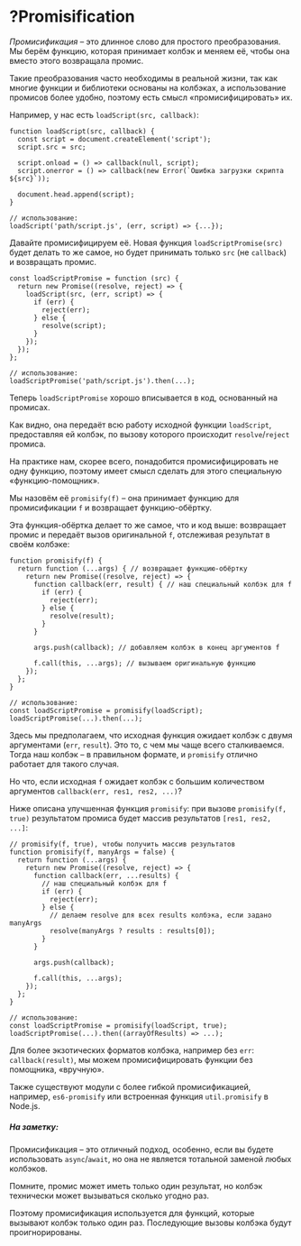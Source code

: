 # ?Promisification

_Промисификация_ – это длинное слово для простого преобразования. Мы берём функцию, которая принимает колбэк и меняем её, чтобы она вместо этого возвращала промис.

Такие преобразования часто необходимы в реальной жизни, так как многие функции и библиотеки основаны на колбэках, а использование промисов более удобно, поэтому есть смысл «промисифицировать» их.

Например, у нас есть `loadScript(src, callback)`:

~~~
function loadScript(src, callback) {
  const script = document.createElement('script');
  script.src = src;

  script.onload = () => callback(null, script);
  script.onerror = () => callback(new Error(`Ошибка загрузки скрипта ${src}`));

  document.head.append(script);
}

// использование:
loadScript('path/script.js', (err, script) => {...});
~~~

Давайте промисифицируем её. Новая функция `loadScriptPromise(src)` будет делать то же самое, но будет принимать только `src` (не `callback`) и возвращать промис.

~~~
const loadScriptPromise = function (src) {
  return new Promise((resolve, reject) => {
    loadScript(src, (err, script) => {
      if (err) {
        reject(err);
      } else {
        resolve(script);
      }
    });
  });
};

// использование:
loadScriptPromise('path/script.js').then(...);
~~~

Теперь `loadScriptPromise` хорошо вписывается в код, основанный на промисах.

Как видно, она передаёт всю работу исходной функции `loadScript`, предоставляя ей колбэк, по вызову которого происходит `resolve`/`reject` промиса.

На практике нам, скорее всего, понадобится промисифицировать не одну функцию, поэтому имеет смысл сделать для этого специальную «функцию-помощник».

Мы назовём её `promisify(f)` – она принимает функцию для промисификации `f` и возвращает функцию-обёртку.

Эта функция-обёртка делает то же самое, что и код выше: возвращает промис и передаёт вызов оригинальной `f`, отслеживая результат в своём колбэке:

~~~
function promisify(f) {
  return function (...args) { // возвращает функцию-обёртку
    return new Promise((resolve, reject) => {
      function callback(err, result) { // наш специальный колбэк для f
        if (err) {
          reject(err);
        } else {
          resolve(result);
        }
      }

      args.push(callback); // добавляем колбэк в конец аргументов f

      f.call(this, ...args); // вызываем оригинальную функцию
    });
  };
}

// использование:
const loadScriptPromise = promisify(loadScript);
loadScriptPromise(...).then(...);
~~~

Здесь мы предполагаем, что исходная функция ожидает колбэк с двумя аргументами (`err`, `result`). Это то, с чем мы чаще всего сталкиваемся. Тогда наш колбэк – в правильном формате, и `promisify` отлично работает для такого случая.

Но что, если исходная `f` ожидает колбэк с большим количеством аргументов `callback(err, res1, res2, ...)`?

Ниже описана улучшенная функция `promisify`: при вызове `promisify(f, true)` результатом промиса будет массив результатов `[res1, res2, ...]`:

~~~
// promisify(f, true), чтобы получить массив результатов
function promisify(f, manyArgs = false) {
  return function (...args) {
    return new Promise((resolve, reject) => {
      function callback(err, ...results) {
        // наш специальный колбэк для f
        if (err) {
          reject(err);
        } else {
          // делаем resolve для всех results колбэка, если задано manyArgs
          resolve(manyArgs ? results : results[0]);
        }
      }

      args.push(callback);

      f.call(this, ...args);
    });
  };
}

// использование:
const loadScriptPromise = promisify(loadScript, true);
loadScriptPromise(...).then((arrayOfResults) => ...);
~~~

Для более экзотических форматов колбэка, например без `err`: `callback(result)`, мы можем промисифицировать функции без помощника, «вручную».

Также существуют модули с более гибкой промисификацией, например, `es6-promisify` или встроенная функция `util.promisify` в Node.js.

##### На заметку:

Промисификация – это отличный подход, особенно, если вы будете использовать `async`/`await`, но она не является тотальной заменой любых колбэков.

Помните, промис может иметь только один результат, но колбэк технически может вызываться сколько угодно раз.

Поэтому промисификация используется для функций, которые вызывают колбэк только один раз. Последующие вызовы колбэка будут проигнорированы.
